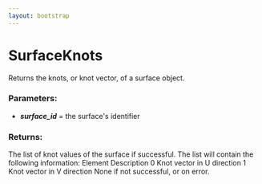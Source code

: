 ```yaml
---
layout: bootstrap
---
```


# SurfaceKnots

Returns the knots, or knot vector, of a surface object.
        

### Parameters:

- ***surface_id*** = the surface's identifier
        

### Returns:


The list of knot values of the surface if successful. The list will
contain the following information:
Element     Description
  0         Knot vector in U direction
  1         Knot vector in V direction
None if not successful, or on error.
        
